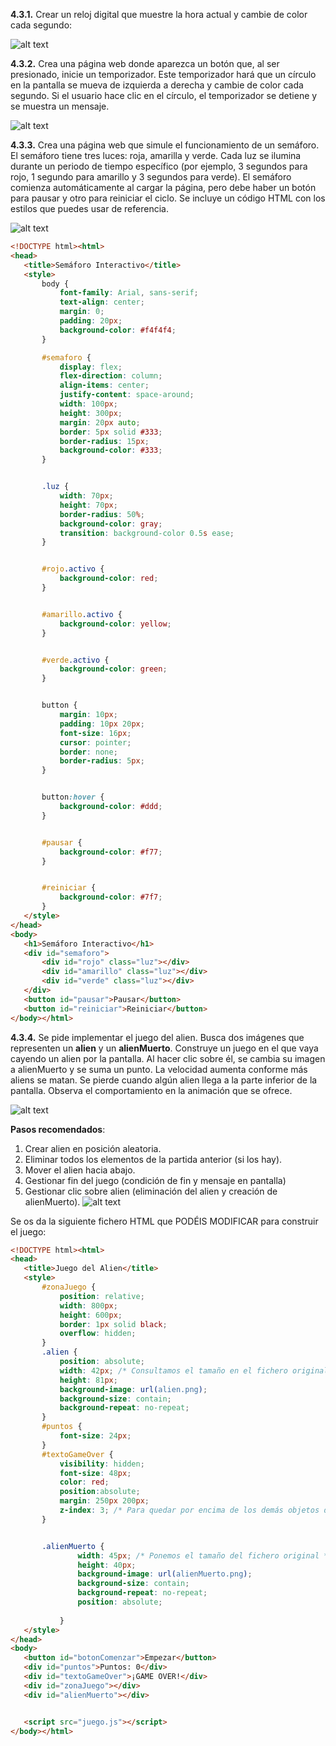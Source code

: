 **4.3.1.** Crear un reloj digital que muestre la hora actual y cambie de color cada segundo:

![alt text](relojColor.gif)

**4.3.2.** Crea una página web donde aparezca un botón que, al ser presionado, inicie un temporizador. Este temporizador hará que un círculo en la pantalla se mueva de izquierda a derecha y cambie de color cada segundo. Si el usuario hace clic en el círculo, el temporizador se detiene y se muestra un mensaje.

![alt text](moverCirculo.gif)


**4.3.3.** Crea una página web que simule el funcionamiento de un semáforo. El semáforo tiene tres luces: roja, amarilla y verde. Cada luz se ilumina durante un periodo de tiempo específico (por ejemplo, 3 segundos para rojo, 1 segundo para amarillo y 3 segundos para verde). El semáforo comienza automáticamente al cargar la página, pero debe haber un botón para pausar y otro para reiniciar el ciclo. Se incluye un código HTML con los estilos que puedes usar de referencia.

![alt text](semaforo.gif)

```html
<!DOCTYPE html><html>
<head>
   <title>Semáforo Interactivo</title>
   <style>
       body {
           font-family: Arial, sans-serif;
           text-align: center;
           margin: 0;
           padding: 20px;
           background-color: #f4f4f4;
       }

       #semaforo {
           display: flex;
           flex-direction: column;
           align-items: center;
           justify-content: space-around;
           width: 100px;
           height: 300px;
           margin: 20px auto;
           border: 5px solid #333;
           border-radius: 15px;
           background-color: #333;
       }


       .luz {
           width: 70px;
           height: 70px;
           border-radius: 50%;
           background-color: gray;
           transition: background-color 0.5s ease;
       }


       #rojo.activo {
           background-color: red;
       }


       #amarillo.activo {
           background-color: yellow;
       }


       #verde.activo {
           background-color: green;
       }


       button {
           margin: 10px;
           padding: 10px 20px;
           font-size: 16px;
           cursor: pointer;
           border: none;
           border-radius: 5px;
       }


       button:hover {
           background-color: #ddd;
       }


       #pausar {
           background-color: #f77;
       }


       #reiniciar {
           background-color: #7f7;
       }
   </style>
</head>
<body>
   <h1>Semáforo Interactivo</h1>
   <div id="semaforo">
       <div id="rojo" class="luz"></div>
       <div id="amarillo" class="luz"></div>
       <div id="verde" class="luz"></div>
   </div>
   <button id="pausar">Pausar</button>
   <button id="reiniciar">Reiniciar</button>
</body></html>
```


**4.3.4.** Se pide implementar el juego del alien. Busca dos imágenes que representen un **alien** y un **alienMuerto**. Construye un juego en el que vaya cayendo un alien por la pantalla. Al hacer clic sobre él, se cambia su imagen a alienMuerto y se suma un punto. La velocidad aumenta conforme más aliens se matan. Se pierde cuando algún alien llega a la parte inferior de la pantalla. Observa el comportamiento en la animación que se ofrece.

![alt text](juegoAlien.gif)

**Pasos recomendados**:
1. Crear alien en posición aleatoria.
2. Eliminar todos los elementos de la partida anterior (si los hay).
3. Mover el alien hacia abajo.
4. Gestionar fin del juego (condición de fin y mensaje en pantalla)
5. Gestionar clic sobre alien (eliminación del alien y creación de alienMuerto).
![alt text](images/juegoAlien.gif)

Se os da la siguiente fichero HTML que PODÉIS MODIFICAR para construir el juego:

```html
<!DOCTYPE html><html>
<head>
   <title>Juego del Alien</title>
   <style>
       #zonaJuego {
           position: relative;
           width: 800px;
           height: 600px;
           border: 1px solid black;
           overflow: hidden;
       }
       .alien {
           position: absolute;
           width: 42px; /* Consultamos el tamaño en el fichero original */
           height: 81px;
           background-image: url(alien.png);
           background-size: contain;
           background-repeat: no-repeat;
       }
       #puntos {
           font-size: 24px;
       }
       #textoGameOver {
           visibility: hidden;
           font-size: 48px;
           color: red;
           position:absolute;
           margin: 250px 200px;
           z-index: 3; /* Para quedar por encima de los demás objetos del juego */
       }


       .alienMuerto {               
               width: 45px; /* Ponemos el tamaño del fichero original */
               height: 40px;
               background-image: url(alienMuerto.png);
               background-size: contain;
               background-repeat: no-repeat;
               position: absolute;
              
           }
   </style>
</head>
<body>
   <button id="botonComenzar">Empezar</button>
   <div id="puntos">Puntos: 0</div>
   <div id="textoGameOver">¡GAME OVER!</div>
   <div id="zonaJuego"></div>
   <div id="alienMuerto"></div>


   <script src="juego.js"></script>
</body></html>
```
